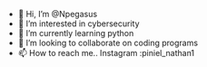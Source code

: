 - 👋 Hi, I’m @Npegasus
- 👀 I’m interested in cybersecurity
- 🌱 I’m currently learning python
- 💞️ I’m looking to collaborate on coding programs
- 📫 How to reach me.. Instagram :piniel_nathan1

<!---
Npegasus/Npegasus is a ✨ special ✨ repository because its `README.md` (this file) appears on your GitHub profile.
You can click the Preview link to take a look at your changes.
--->
